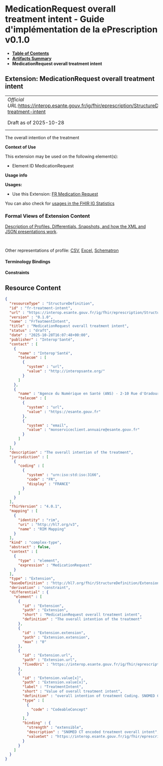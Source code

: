 # MedicationRequest overall treatment intent - Guide d'implémentation de la ePrescription v0.1.0

* [**Table of Contents**](toc.md)
* [**Artifacts Summary**](artifacts.md)
* **MedicationRequest overall treatment intent**

## Extension: MedicationRequest overall treatment intent 

| | |
| :--- | :--- |
| *Official URL*:https://interop.esante.gouv.fr/ig/fhir/eprescription/StructureDefinition/fr-treatment-intent | *Version*:0.1.0 |
| Draft as of 2025-10-28 | *Computable Name*:FrTeatmentIntent |

The overall intention of the treatment

**Context of Use**

This extension may be used on the following element(s):

* Element ID MedicationRequest

**Usage info**

**Usages:**

* Use this Extension: [FR Medication Request](StructureDefinition-fr-medicationrequest.md)

You can also check for [usages in the FHIR IG Statistics](https://packages2.fhir.org/xig/ans.fhir.fr.eprescription|current/StructureDefinition/fr-treatment-intent)

### Formal Views of Extension Content

 [Description of Profiles, Differentials, Snapshots, and how the XML and JSON presentations work](http://build.fhir.org/ig/FHIR/ig-guidance/readingIgs.html#structure-definitions). 

 

Other representations of profile: [CSV](StructureDefinition-fr-treatment-intent.csv), [Excel](StructureDefinition-fr-treatment-intent.xlsx), [Schematron](StructureDefinition-fr-treatment-intent.sch) 

#### Terminology Bindings

#### Constraints



## Resource Content

```json
{
  "resourceType" : "StructureDefinition",
  "id" : "fr-treatment-intent",
  "url" : "https://interop.esante.gouv.fr/ig/fhir/eprescription/StructureDefinition/fr-treatment-intent",
  "version" : "0.1.0",
  "name" : "FrTeatmentIntent",
  "title" : "MedicationRequest overall treatment intent",
  "status" : "draft",
  "date" : "2025-10-28T16:07:48+00:00",
  "publisher" : "Interop'Santé",
  "contact" : [
    {
      "name" : "Interop'Santé",
      "telecom" : [
        {
          "system" : "url",
          "value" : "http://interopsante.org/"
        }
      ]
    },
    {
      "name" : "Agence du Numérique en Santé (ANS) - 2-10 Rue d'Oradour-sur-Glane, 75015 Paris",
      "telecom" : [
        {
          "system" : "url",
          "value" : "https://esante.gouv.fr"
        },
        {
          "system" : "email",
          "value" : "monserviceclient.annuaire@esante.gouv.fr"
        }
      ]
    }
  ],
  "description" : "The overall intention of the treatment",
  "jurisdiction" : [
    {
      "coding" : [
        {
          "system" : "urn:iso:std:iso:3166",
          "code" : "FR",
          "display" : "FRANCE"
        }
      ]
    }
  ],
  "fhirVersion" : "4.0.1",
  "mapping" : [
    {
      "identity" : "rim",
      "uri" : "http://hl7.org/v3",
      "name" : "RIM Mapping"
    }
  ],
  "kind" : "complex-type",
  "abstract" : false,
  "context" : [
    {
      "type" : "element",
      "expression" : "MedicationRequest"
    }
  ],
  "type" : "Extension",
  "baseDefinition" : "http://hl7.org/fhir/StructureDefinition/Extension",
  "derivation" : "constraint",
  "differential" : {
    "element" : [
      {
        "id" : "Extension",
        "path" : "Extension",
        "short" : "MedicationRequest overall treatment intent",
        "definition" : "The overall intention of the treatment"
      },
      {
        "id" : "Extension.extension",
        "path" : "Extension.extension",
        "max" : "0"
      },
      {
        "id" : "Extension.url",
        "path" : "Extension.url",
        "fixedUri" : "https://interop.esante.gouv.fr/ig/fhir/eprescription/StructureDefinition/fr-treatment-intent"
      },
      {
        "id" : "Extension.value[x]",
        "path" : "Extension.value[x]",
        "label" : "TreatmentIntent",
        "short" : "Value of overall treatment intent",
        "definition" : "overall intention of treatment Coding. SNOMED CT code minimal value set for overall intention of treatment (extensible)",
        "type" : [
          {
            "code" : "CodeableConcept"
          }
        ],
        "binding" : {
          "strength" : "extensible",
          "description" : "SNOMED CT encoded treatment overall intent",
          "valueSet" : "https://interop.esante.gouv.fr/ig/fhir/eprescription/ValueSet/fr-treatment-intent"
        }
      }
    ]
  }
}

```
